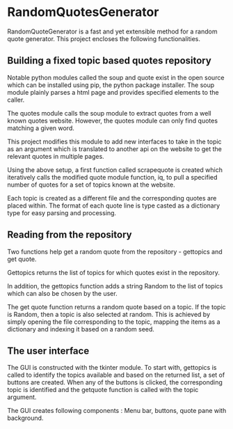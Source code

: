 # RandomQuotesGenerator
RandomQuoteGenerator is a fast and yet extensible method for a random quote generator. This project encloses the following functionalities.
## Building a fixed topic based quotes repository
Notable python modules called the soup and quote exist in the open source which can be installed using pip, the python package installer. The soup module plainly parses a html page and provides specified elements to the caller.

The quotes module calls the soup module to extract quotes from a well known quotes website. However, the quotes module can only find quotes matching a given word. 

This project modifies this module to add new interfaces to take in the topic as an argument which is translated to another api on the website to get the relevant quotes in multiple pages.

Using the above setup, a first function called scrapequote is created which iteratively calls the modified quote module function, iq, to pull a specified number of quotes for a set of topics known at the website. 

Each topic is created as a different file and the corresponding quotes are placed within. The format of each quote line is type casted as a dictionary type for easy parsing and processing.
## Reading from the repository
Two functions help get a random quote from the repository - gettopics and get quote. 

Gettopics returns the list of topics for which quotes exist in the repository. 

In addition, the gettopics function adds a string Random to the list of topics which can also be chosen by the user. 

The get quote function returns a random quote based on a topic. If the topic is Random, then a topic is also selected at random. This is achieved by simply opening the file corresponding to the topic, mapping the items as a dictionary and indexing it based on a random seed. 
## The user interface
The GUI is constructed with the tkinter module. To start with, gettopics is called to identify the topics available and based on the returned list, a set of buttons are created. When any of the buttons is clicked, the corresponding topic is identified and the getquote function is called with the topic argument. 

The GUI creates following components :
Menu bar, buttons, quote pane with background.

